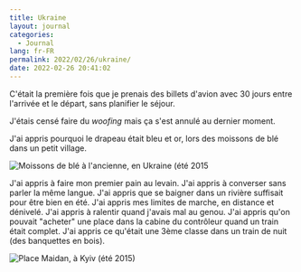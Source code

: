 ```yaml
---
title: Ukraine
layout: journal
categories:
  - Journal
lang: fr-FR
permalink: 2022/02/26/ukraine/
date: 2022-02-26 20:41:02
---
```


C'était la première fois que je prenais des billets d'avion avec 30 jours entre l'arrivée et le départ, sans planifier le séjour.

J'étais censé faire du _woofing_ mais ça s'est annulé au dernier moment.

J'ai appris pourquoi le drapeau était bleu et or, lors des moissons de blé dans un petit village.

![](/images/2022/02/ukraine-moissons.jpg "Moissons de blé à l'ancienne, en Ukraine (été 2015")

J'ai appris à faire mon premier pain au levain.
J'ai appris à converser sans parler la même langue.
J'ai appris que se baigner dans un rivière suffisait pour être bien en été.
J'ai appris mes limites de marche, en distance et dénivelé.
J'ai appris à ralentir quand j'avais mal au genou.
J'ai appris qu'on pouvait "acheter" une place dans la cabine du contrôleur quand un train était complet.
J'ai appris ce qu'était une 3ème classe dans un train de nuit (des banquettes en bois).

![](/images/2022/02/maidan.jpg "Place Maidan, à Kyiv (été 2015)")
